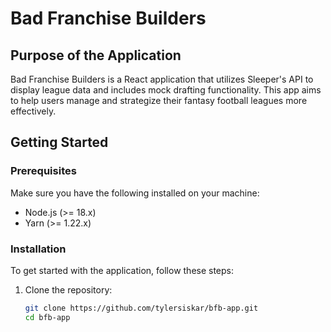 # Bad Franchise Builders

## Purpose of the Application

Bad Franchise Builders is a React application that utilizes Sleeper's API to display league data and includes mock drafting functionality. This app aims to help users manage and strategize their fantasy football leagues more effectively.

## Getting Started

### Prerequisites

Make sure you have the following installed on your machine:

- Node.js (>= 18.x)
- Yarn (>= 1.22.x)

### Installation

To get started with the application, follow these steps:

1. Clone the repository:
   ```bash
   git clone https://github.com/tylersiskar/bfb-app.git
   cd bfb-app
   ```
